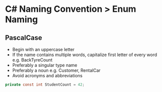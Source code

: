 # C# Naming Convention > Enum Naming

## PascalCase
- Begin with an uppercase letter
- If the name contains multiple words, capitalize first letter of every word e.g. BackTyreCount
- Preferably a singular type name
- Preferably a noun e.g. Customer, RentalCar
- Avoid acronyms and abbreviations

```c#
private const int StudentCount = 42;
```